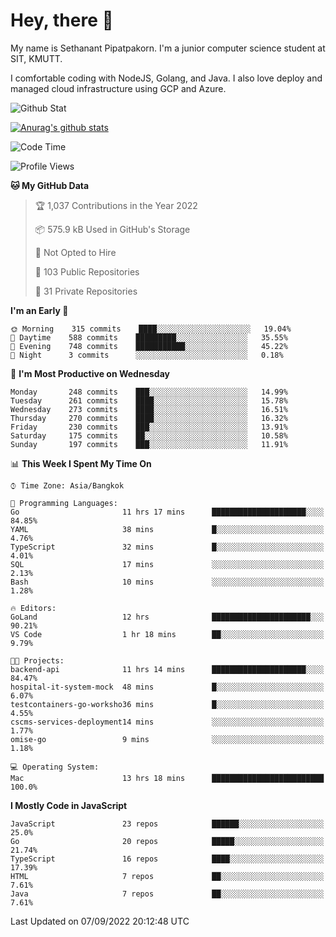 # Hey, there 🙌
My name is Sethanant Pipatpakorn. I'm a junior computer science student at SIT, KMUTT.

I comfortable coding with NodeJS, Golang, and Java. I also love deploy and managed cloud infrastructure using GCP and Azure.

![Github Stat](https://github-profile-summary-cards.vercel.app/api/cards/profile-details?username=thetkpark&theme=dracula)

[![Anurag's github stats](https://github-readme-stats.vercel.app/api?username=thetkpark&count_private=true&show_icons=true&theme=tokyonight)](https://github.com/anuraghazra/github-readme-stats)

<!--START_SECTION:waka-->
![Code Time](http://img.shields.io/badge/Code%20Time-765%20hrs%2034%20mins-blue)

![Profile Views](http://img.shields.io/badge/Profile%20Views-0-blue)

**🐱 My GitHub Data** 

> 🏆 1,037 Contributions in the Year 2022
 > 
> 📦 575.9 kB Used in GitHub's Storage 
 > 
> 🚫 Not Opted to Hire
 > 
> 📜 103 Public Repositories 
 > 
> 🔑 31 Private Repositories  
 > 
**I'm an Early 🐤** 

```text
🌞 Morning    315 commits    ████░░░░░░░░░░░░░░░░░░░░░   19.04% 
🌆 Daytime    588 commits    █████████░░░░░░░░░░░░░░░░   35.55% 
🌃 Evening    748 commits    ███████████░░░░░░░░░░░░░░   45.22% 
🌙 Night      3 commits      ░░░░░░░░░░░░░░░░░░░░░░░░░   0.18%

```
📅 **I'm Most Productive on Wednesday** 

```text
Monday       248 commits    ███░░░░░░░░░░░░░░░░░░░░░░   14.99% 
Tuesday      261 commits    ████░░░░░░░░░░░░░░░░░░░░░   15.78% 
Wednesday    273 commits    ████░░░░░░░░░░░░░░░░░░░░░   16.51% 
Thursday     270 commits    ████░░░░░░░░░░░░░░░░░░░░░   16.32% 
Friday       230 commits    ███░░░░░░░░░░░░░░░░░░░░░░   13.91% 
Saturday     175 commits    ██░░░░░░░░░░░░░░░░░░░░░░░   10.58% 
Sunday       197 commits    ███░░░░░░░░░░░░░░░░░░░░░░   11.91%

```


📊 **This Week I Spent My Time On** 

```text
⌚︎ Time Zone: Asia/Bangkok

💬 Programming Languages: 
Go                       11 hrs 17 mins      █████████████████████░░░░   84.85% 
YAML                     38 mins             █░░░░░░░░░░░░░░░░░░░░░░░░   4.76% 
TypeScript               32 mins             █░░░░░░░░░░░░░░░░░░░░░░░░   4.01% 
SQL                      17 mins             ░░░░░░░░░░░░░░░░░░░░░░░░░   2.13% 
Bash                     10 mins             ░░░░░░░░░░░░░░░░░░░░░░░░░   1.28%

🔥 Editors: 
GoLand                   12 hrs              ██████████████████████░░░   90.21% 
VS Code                  1 hr 18 mins        ██░░░░░░░░░░░░░░░░░░░░░░░   9.79%

🐱‍💻 Projects: 
backend-api              11 hrs 14 mins      █████████████████████░░░░   84.47% 
hospital-it-system-mock  48 mins             █░░░░░░░░░░░░░░░░░░░░░░░░   6.07% 
testcontainers-go-worksho36 mins             █░░░░░░░░░░░░░░░░░░░░░░░░   4.55% 
cscms-services-deployment14 mins             ░░░░░░░░░░░░░░░░░░░░░░░░░   1.77% 
omise-go                 9 mins              ░░░░░░░░░░░░░░░░░░░░░░░░░   1.18%

💻 Operating System: 
Mac                      13 hrs 18 mins      █████████████████████████   100.0%

```

**I Mostly Code in JavaScript** 

```text
JavaScript               23 repos            ██████░░░░░░░░░░░░░░░░░░░   25.0% 
Go                       20 repos            █████░░░░░░░░░░░░░░░░░░░░   21.74% 
TypeScript               16 repos            ████░░░░░░░░░░░░░░░░░░░░░   17.39% 
HTML                     7 repos             ██░░░░░░░░░░░░░░░░░░░░░░░   7.61% 
Java                     7 repos             ██░░░░░░░░░░░░░░░░░░░░░░░   7.61%

```



 Last Updated on 07/09/2022 20:12:48 UTC
<!--END_SECTION:waka-->
